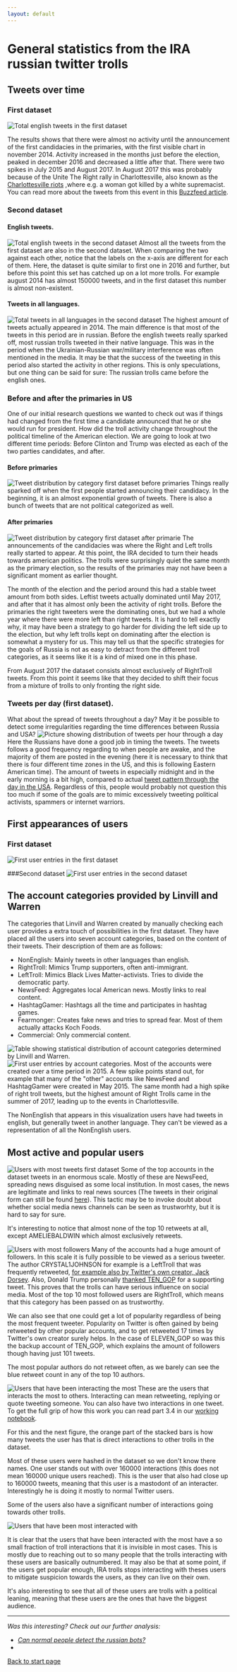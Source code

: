 ```yaml
---
layout: default
---
```


# General statistics from the IRA russian twitter trolls

## Tweets over time

### First dataset

![Total english tweets in the first dataset](/generalstats/Totaltweetsfirstset.png)

The results shows that there were almost no activity until the announcement of the first candidacies in the primaries, with the first visible chart in november 2014. Activity increased in the months just before the election, peaked in december 2016 and decreased a little after that. There were two spikes in July 2015 and August 2017. In August 2017 this was probably because of the Unite The Right rally in Charlottesville, also known as the [Charlottesville riots](https://en.wikipedia.org/wiki/Unite_the_Right_rally)  ,where e.g. a woman got killed by a white supremacist. You can read more about the tweets from this event in this [Buzzfeed article](https://buzzfeednews.github.io/2018-08-charlottesville-twitter-trolls/).

### Second dataset

#### English tweets.
![Total english tweets in the second dataset](/generalstats/totaltweetssecondset.png)
Almost all the tweets from the first dataset are also in the second dataset. When comparing the two against each other, notice that the labels on the x-axis are different for each of them. Here, the dataset is quite similar to first one in 2016 and further, but before this point this set has catched up on a lot more trolls. For example august 2014 has almost 150000 tweets, and in the first dataset this number is almost non-existent.

#### Tweets in all languages.
![Total tweets in all languages in the second dataset](/generalstats/allanguages.png)
The highest amount of tweets actually appeared in 2014. The main difference is that most of the tweets in this period are in russian. Before the english tweets really sparked off, most russian trolls tweeted in their native language. This was in the period when the Ukrainian-Russian war/military interference was often mentioned in the media. It may be that the success of the tweeting in this period also started the activity in other regions. This is only speculations, but one thing can be said for sure: The russian trolls came before the english ones. 

### Before and after the primaries in US
One of our initial research questions we wanted to check out was if things had changed from the first time a candidate announced that he or she would run for president.
How did the troll activity change throughout the political timeline of the American election. We are going to look at two different time periods: Before Clinton and Trump was elected as each of the two parties candidates, and after.
#### Before primaries
![Tweet distribution by category first dataset before primaries](/generalstats/Beforeprimariesfirstset.png)
Things really sparked off when the first people started announcing their candidacy. In the beginning, it is an almost exponential growth of tweets. There is also a bunch of tweets that are not political categorized as well. 
#### After primaries
![Tweet distribution by category first dataset after primarie](/generalstats/afterprimaries.png)
The announcements of the candidacies was where the Right and Left trolls really started to appear. At this point, the IRA decided to turn their heads towards american politics. The trolls were surprisingly quiet the same month as the primary election, so the results of the primaries may not have been a significant moment as earlier thought. 

The month of the election and the period around this had a stable tweet amount from both sides. Leftist tweets actually dominated until May 2017, and after that it has almost only been the activity of right trolls. Before the primaries the right tweeters were the dominating ones, but we had a whole year where there were more left than right tweets. It is hard to tell exactly why, it may have been a strategy to go harder for dividing the left side up to the election, but why left trolls kept on dominating after the election is somewhat a mystery for us. This may tell us that the specific strategies for the goals of Russia is not as easy to detract from the different troll categories, as it seems like it is a kind of mixed one in this phase.

From August 2017 the dataset consists almost exclusively of RightTroll tweets. From this point it seems like that they decided to shift their focus from a mixture of trolls to only fronting the right side.

### Tweets per day (first dataset).
What about the spread of tweets throughout a day? May it be possible to detect some irregularities regarding the time differences between Russia and USA? 
![Picture showing distribution of tweets per hour through a day](/generalstats/Tweetsperdayfirstdataset.png)
Here the Russians have done a good job in timing the tweets. The tweets follows a good frequency regarding to when people are awake, and the majority of them are posted in the evening (here it is necessary to think that there is four different time zones in the US, and this is following Eastern American time). The amount of tweets in especially midnight and in the early morning is a bit high, compared to actual [tweet pattern through the day in the USA](https://blog.bufferapp.com/wp-content/uploads/2015/06/Buffer-social-media-science-study-US-popular-times-to-tweet-639x800.png). Regardless of this, people would probably not question this too much if some of the goals are to mimic excessively tweeting political activists, spammers or internet warriors.


## First appearances of users

### First dataset
![First user entries in the first dataset](/generalstats/Firstentryusersfirstdataset.png)

###Second dataset
![First user entries in the second dataset](/generalstats/firstuserentriessceonddataset.png)

## The account categories provided by Linvill and Warren
The categories that Linvill and Warren created by manually checking each user provides a extra touch of possibilities in the first dataset. They have placed all the users into seven account categories, based on the content of their tweets. Their description of them are as follows: 
- NonEnglish: Mainly tweets in other languages than english.
- RightTroll: Mimics Trump supporters, often anti-immigrant.
- LeftTroll: Mimics Black Lives Matter-activists. Tries to divide the democratic party.
- NewsFeed: Aggregates local American news. Mostly links to real content.
- HashtagGamer: Hashtags all the time and participates in hashtag games. 
- Fearmonger: Creates fake news and tries to spread fear. Most of them actually attacks Koch Foods.
- Commercial: Only commercial content.

![Table showing statistical distribution of account categories determined by Linvill and Warren.](/generalstats/categorytablestats.png)
![First user entries by account categories.](/generalstats/Usercategoriesfirstentries.png)
Most of the accounts were created over a time period in 2015. A few spike points stand out, for example that many of the "other" accounts like NewsFeed and HashtagGamer were created in May 2015. The same month had a high spike of right troll tweets, but the highest amount of Right Trolls came in the summer of 2017, leading up to the events in Charlottesville. 

The NonEnglish that appears in this visualization users have had tweets in english, but generally tweet in another language. They can't be viewed as a representation of all the NonEnglish users.

## Most active and popular users

![Users with most tweets first dataset](/generalstats/mosttweetsfirstdataset.png)
Some of the top accounts in the dataset tweets in an enormous scale. Mostly of these are NewsFeed, spreading news disguised as some local institution. In most cases, the news are legitimate and links to real news sources (The tweets in their original form can still be found [here](https://russiatweets.com/author)). This tactic may be to invoke doubt about whether social media news channels can be seen as trustworhty, but it is hard to say for sure.

It's interesting to notice that almost none of the top 10 retweets at all, except AMELIEBALDWIN which almost exclusively retweets.

![Users with most followers](/generalstats/mostfollowersfirstdataset.png)
Many of the accounts had a huge amount of followers. In this scale it is fully possible to be viewed as a serious tweeter. The author CRYSTAL1JOHNSON for example is a LeftTroll that was frequently retweeted, [for example also by Twitter's own creator, Jack Dorsey](http://uk.businessinsider.com/twitter-ceo-jack-dorsey-retweets-russian-trolls-2018-6?r=US&IR=T). Also, Donald Trump personally [thanked TEN_GOP](https://twitter.com/realDonaldTrump/status/910331061409902592) for a supporting tweet. This proves that the trolls can have serious influence on social media. Most of the top 10 most followed users are RightTroll, which means that this category has been passed on as trustworthy.

We can also see that one could get a lot of popularity regardless of being the most frequent tweeter. Popularity on Twitter is often gained by being retweeted by other popular accounts, and to get retweeted 17 times by Twitter's own creator surely helps. In the case of ELEVEN_GOP so was this the backup account of TEN_GOP, which explains the amount of followers though having just 101 tweets.

The most popular authors do not retweet often, as we barely can see the blue retweet count in any of the top 10 authors.

![Users that have been interacting the most](/generalstats/Mostinteractingtrolls.png)
These are the users that interacts the most to others. Interacting can mean retweeting, replying or quote tweeting someone. You can also have two interactions in one tweet. To get the full grip of how this work you can read part 3.4 in our [working notebook](https://github.com/haakonms/ADAproject/blob/master/Milestone3.ipynb).

For this and the next figure, the orange part of the stacked bars is how many tweets the user has that is direct interactions to other trolls in the dataset.

Most of these users were hashed in the dataset so we don't know there names. One user stands out with over 160000 interactions (this does not mean 160000 unique users reached). This is the user that also had close up to 160000 tweets, meaning that this user is a mastodont of an interacter. Interestingly he is doing it mostly to normal Twitter users. 

Some of the users also have a significant number of interactions going towards other trolls.

![Users that have been most interacted with](/generalstats/mostinteractedwithtrolls.png)

It is clear that the users that have been interacted with the most have a so small fraction of troll interactions that it is invisible in most cases. This is mostly due to reaching out to so many people that the trolls interacting with these users are basically outnumbered. It may also be that at some point, if the users get popular enough, IRA trolls stops interacting with theses users to mitigate suspicion towards the users, as they can live on their own.

It's also interesting to see that all of these users are trolls with a political leaning, meaning that these users are the ones that have the biggest audience.



***
*Was this interesting? Check out our further analysis:*
- *[Can normal people detect the russian bots?](./userdetect.html)*
- 


[Back to start page](./)
